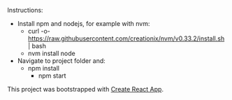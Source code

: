 Instructions:
- Install npm and nodejs, for example with nvm:
	- curl -o- https://raw.githubusercontent.com/creationix/nvm/v0.33.2/install.sh | bash
	- nvm install node
- Navigate to project folder and:
  - npm install
	- npm start


This project was bootstrapped with [Create React App](https://github.com/facebookincubator/create-react-app).
